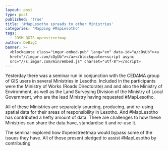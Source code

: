 ```yaml
---
layout: post
type: post
published: 'true'
title: '#MapLesotho spreads to other Ministries'
categories: 'Mapping #MapLesotho'
tags:
  - JOSM QGIS openstreetmap
author: DeBigC
banner: >-
  <blockquote class="imgur-embed-pub" lang="en" data-id="a/cOyUb"><a
  href="//imgur.com/cOyUb"></a></blockquote><script async
  src="//s.imgur.com/min/embed.js" charset="utf-8"></script>
---
```

Yesterday there was a seminar run in conjunction with the CEDAMA group of GIS users in several Ministries in Lesotho. Included in the participants were the Ministry of Works (Roads Directorate) and and also the Ministry of Environment, as well as the Land Surveying Division of the Ministry of Local Government, who are the lead Ministry having requested #MapLesotho.
 
All of these Ministries are separately sourcing, producing, and re-using spatial data for their areas of responsibility in Lesotho. And #MapLesotho has contributed a hefty amount of data. There are challenges to how these Ministries can share the data have, standardise it and re-use it. 

The seminar explored how #openstreetmap  would bypass some of the issues they have. All of those present pledged to assist #MapLesotho by contributing 
